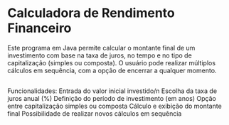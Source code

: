 # Calculadora de Rendimento Financeiro

Este programa em Java permite calcular o montante final de um investimento com base na taxa de juros, no tempo e no tipo de capitalização (simples ou composta).
O usuário pode realizar múltiplos cálculos em sequência, com a opção de encerrar a qualquer momento.

##

Funcionalidades:
Entrada do valor inicial investido/n
Escolha da taxa de juros anual (%)
Definição do período de investimento (em anos)
Opção entre capitalização simples ou composta
Cálculo e exibição do montante final
Possibilidade de realizar novos cálculos em sequência